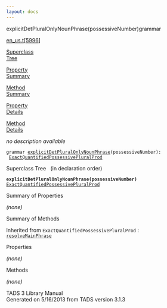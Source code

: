 ```yaml
---
layout: docs
---
```

<span class="title">explicitDetPluralOnlyNounPhrase(possessiveNumber)</span><span class="type">grammar</span>

[en_us.t](../file/en_us.t.html)\[[5996](../source/en_us.t.html#5996)\]

[Superclass  
Tree](#_SuperClassTree_)

[Property  
Summary](#_PropSummary_)

[Method  
Summary](#_MethodSummary_)

[Property  
Details](#_Properties_)

[Method  
Details](#_Methods_)



*no description available*

`grammar `<span class="gramalt">[`explicitDetPluralOnlyNounPhrase`](../object/explicitDetPluralOnlyNounPhrase.html)`(possessiveNumber)`</span>` :   `[`ExactQuantifiedPossessivePluralProd`](../object/ExactQuantifiedPossessivePluralProd.html)



<span id="_SuperClassTree_"></span>



<span class="hdln">Superclass Tree</span>   (in declaration order)



**`explicitDetPluralOnlyNounPhrase(possessiveNumber)`**  
[`ExactQuantifiedPossessivePluralProd`](../object/ExactQuantifiedPossessivePluralProd.html)  
<span id="_PropSummary_"></span>



<span class="hdln">Summary of Properties</span>  







*(none)* <span id="_MethodSummary_"></span>



<span class="hdln">Summary of Methods</span>  





Inherited from `ExactQuantifiedPossessivePluralProd` :  
[`resolveMainPhrase`](../object/ExactQuantifiedPossessivePluralProd.html#resolveMainPhrase)

<span id="_Properties_"></span>



<span class="hdln">Properties</span>  



*(none)* <span id="_Methods_"></span>



<span class="hdln">Methods</span>  



*(none)*



TADS 3 Library Manual  
Generated on 5/16/2013 from TADS version 3.1.3


